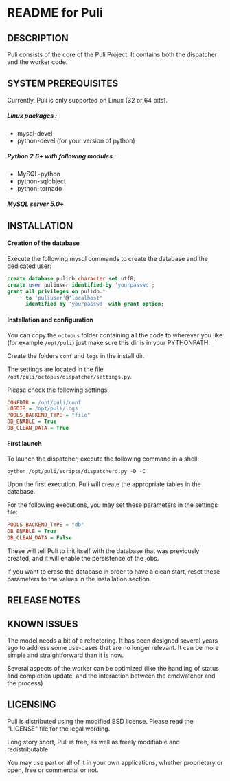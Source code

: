 README for Puli
===============


DESCRIPTION
-----------

Puli consists of the core of the Puli Project.
It contains both the dispatcher and the worker code.


SYSTEM PREREQUISITES
--------------------

Currently, Puli is only supported on Linux (32 or 64 bits).

##### Linux packages :

   * mysql-devel
   * python-devel (for your version of python)

##### Python 2.6+ with following modules :

   * MySQL-python
   * python-sqlobject
   * python-tornado

##### MySQL server 5.0+


INSTALLATION
------------

#### Creation of the database

Execute the following mysql commands to create the database and the dedicated user:

```sql
create database pulidb character set utf8;
create user puliuser identified by 'yourpasswd';
grant all privileges on pulidb.* 
      to 'puliuser'@'localhost' 
      identified by 'yourpasswd' with grant option;
```
#### Installation and configuration

You can copy the `octopus` folder containing all the code to wherever you like (for example `/opt/puli`) just make sure this dir is in your PYTHONPATH.

Create the folders `conf` and `logs` in the install dir.

The settings are located in the file `/opt/puli/octopus/dispatcher/settings.py`.

Please check the following settings:
```ini
CONFDIR = /opt/puli/conf
LOGDIR = /opt/puli/logs
POOLS_BACKEND_TYPE = "file"
DB_ENABLE = True
DB_CLEAN_DATA = True
```
#### First launch

To launch the dispatcher, execute the following command in a shell:

    python /opt/puli/scripts/dispatcherd.py -D -C

Upon the first execution, Puli will create the appropriate tables in the database.

For the following executions, you may set these parameters in the settings file:

```ini
POOLS_BACKEND_TYPE = "db"
DB_ENABLE = True
DB_CLEAN_DATA = False
```
These will tell Puli to init itself with the database that was previously created, and it will enable the persistence of the jobs.

If you want to erase the database in order to have a clean start, reset these parameters to the values in the installation section.


RELEASE NOTES
-------------


KNOWN ISSUES
------------

The model needs a bit of a refactoring. It has been designed several years ago to address some use-cases that are no longer relevant.
It can be more simple and straightforward than it is now.

Several aspects of the worker can be optimized (like the handling of status and completion update, and the interaction between the cmdwatcher and the process)


LICENSING
---------

Puli is distributed using the modified BSD license. Please read the "LICENSE" file for the legal wording.

Long story short, Puli is free, as well as freely modifiable and redistributable.

You may use part or all of it in your own applications, whether proprietary or open, free or commercial or not.
